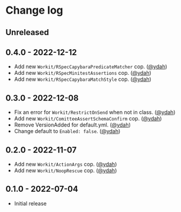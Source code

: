 # Change log

## Unreleased

## 0.4.0 - 2022-12-12

- Add new `Workit/RSpecCapybaraPredicateMatcher` cop. ([@ydah])
- Add new `Workit/RSpecMinitestAssertions` cop. ([@ydah])
- Add new `Workit/RSpecCapybaraMatchStyle` cop. ([@ydah])

## 0.3.0 - 2022-12-08

- Fix an error for `Workit/RestrictOnSend` when not in class. ([@ydah])
- Add new `Workit/ComitteeAssertSchemaConfirm` cop. ([@ydah])
- Remove VersionAdded for default.yml. ([@ydah])
- Change default to `Enabled: false`. ([@ydah])

## 0.2.0 - 2022-11-07

- Add new `Workit/ActionArgs` cop. ([@ydah])
- Add new `Workit/NoopRescue` cop. ([@ydah])

## 0.1.0 - 2022-07-04

- Initial release

<!-- Contributors -->

[@ydah]: https://github.com/ydah

